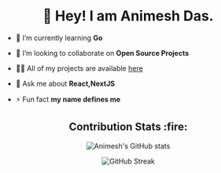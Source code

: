 <h1 align="center">👋 Hey! I am Animesh Das.</h1>

- 🌱 I’m currently learning **Go**

- 👯 I’m looking to collaborate on **Open Source Projects**

- 👨‍💻 All of my projects are available [here](https://anmsh.vercel.app/)

- 💬 Ask me about **React,NextJS**

- ⚡ Fun fact **my name defines me**


<h2 align="center"> Contribution Stats :fire: </h2>
<div align="center">

![Animesh's GitHub stats](https://github-readme-stats.vercel.app/api?username=animeshdas2000&show_icons=true&theme=radical&hide_border=true)
</div>

<div align="center">

![GitHub Streak](https://github-readme-streak-stats.herokuapp.com?user=animeshdas2000&theme=radical&hide_border=true)
</div>

